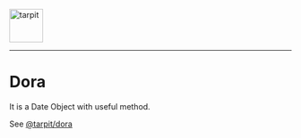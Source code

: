 <p>
    <a href="https://www.tarpit.cc">
        <img src="https://www.tarpit.cc/assets/tarpit.svg" alt="tarpit" height="60">
    </a>
</p>

---

# Dora

It is a Date Object with useful method.

See [@tarpit/dora](https://www.tarpit.cc/apis/dora)
